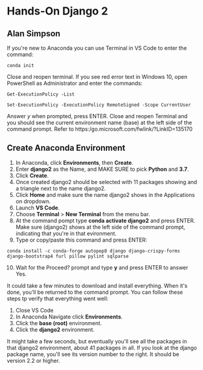 # Hands-On Django 2
## Alan Simpson


If you're new to Anaconda you can use Terminal in VS Code to enter the command:

`conda init`

Close and reopen terminal. If you see red error text in Windows 10, open PowerShell as Administrator and enter the commands:

`Get-ExecutionPolicy -List` 

`Set-ExecutionPolicy -ExecutionPolicy RemoteSigned -Scope CurrentUser`

Answer *y* when prompted, press ENTER. Close and reopen Terminal and you should see the current environment name (base) at the left side of the command prompt.
Refer to https:/go.microsoft.com/fwlink/?LinkID=135170

## Create Anaconda Environment

1. In Anaconda, click **Environments**, then **Create**.
2. Enter **django2** as the Name, and MAKE SURE to pick **Python** and **3.7**.
3. Click **Create**.
4. Once created django2 should be selected with 11 packages showing and a triangle next to the name django2.
5. Click **Home** and make sure the name django2 shows in the Applications on dropdown.
6. Launch **VS Code**.
7. Choose **Terminal** > **New Terminal** from the menu bar.
8. At the command pompt type **conda activate django2** and press ENTER. Make sure (django2) shows at the left side of the command prompt, indicating that you're in that evironment.
9. Type or copy/paste this command and press ENTER:

`conda install -c conda-forge autopep8 django django-crispy-forms django-bootstrap4 furl pillow pylint sqlparse `

10. Wait for the Proceed? prompt and type **y** and press ENTER to answer Yes.

It could take a few minutes to download and install everything. When it's done, you'll be returned to the command prompt. You can follow these steps tp verify that everything went well:

1. Close VS Code
2. In Anaconda Navigate click **Environments**.
3. Click the **base (root)** environment.
4. Click the **django2** environment.

It might take a few seconds, but eventually you'll see all the packages in that django2 environment, about 41 packages in all. If you look at the django package name, you'll see its version number to the right. It should be version 2.2 or higher.
